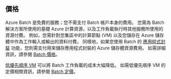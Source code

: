 ## <a name="pricing"></a>價格

Azure Batch 是免費的服務；您不需支付 Batch 帳戶本身的費用。 您需為 Batch 解決方案所使用的基礎 Azure 計算資源，以及工作負載執行時其他服務所使用的資源付費。 例如，您需針對您集區中的計算節點 (VM) 以及您儲存在 Azure 儲存體中作為工作輸入或輸出的資料付費。 同樣地，如果您使用 Batch 的 [應用程式封裝](../articles/batch/batch-application-packages.md) 功能，您則需支付用來儲存應用程式封裝的 Azure 儲存體資源費用。 如需詳細資訊，請參閱 [Batch 價格](https://azure.microsoft.com/pricing/details/batch/)。

[低優先順序 VM](../articles/batch/batch-low-pri-vms.md) 可以將 Batch 工作負載的成本大幅降低。 如需低優先順序 VM 的定價相關資訊，請參閱 [Batch 定價](https://azure.microsoft.com/pricing/details/batch/)。 

